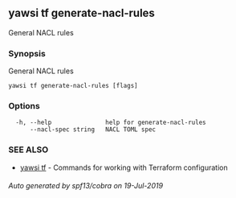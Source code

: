 ## yawsi tf generate-nacl-rules

General NACL rules

### Synopsis


General NACL rules

```
yawsi tf generate-nacl-rules [flags]
```

### Options

```
  -h, --help               help for generate-nacl-rules
      --nacl-spec string   NACL TOML spec
```

### SEE ALSO
* [yawsi tf](yawsi_tf.md)	 - Commands for working with Terraform configuration

###### Auto generated by spf13/cobra on 19-Jul-2019

